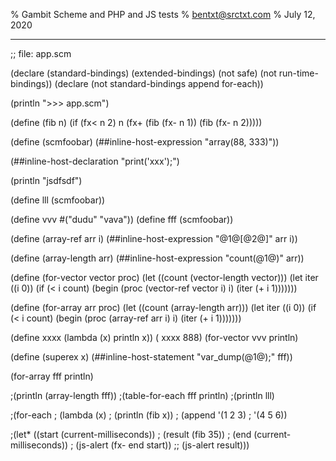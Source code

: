 % Gambit Scheme and PHP and JS tests
% bentxt@srctxt.com
% July 12, 2020

---




;; file: app.scm

(declare (standard-bindings) (extended-bindings) (not safe) (not run-time-bindings))
(declare (not standard-bindings append for-each))

(println ">>> app.scm")

(define (fib n) (if (fx< n 2) n (fx+ (fib (fx- n 1)) (fib (fx- n 2)))))

(define (scmfoobar)
  (##inline-host-expression "array(88, 333)"))


(##inline-host-declaration "print('xxx');")

(println "jsdfsdf")

(define lll (scmfoobar))

(define vvv #("dudu" "vava"))
(define fff (scmfoobar))

(define (array-ref arr i)
   (##inline-host-expression "@1@[@2@]" arr i))

(define (array-length arr)
   (##inline-host-expression "count(@1@)" arr))


(define (for-vector vector proc)
  (let ((count (vector-length vector)))
    (let iter ((i 0))
      (if (< i count)
          (begin (proc (vector-ref vector i) i)
                 (iter (+ i 1)))))))

(define (for-array arr proc)
  (let ((count (array-length arr)))
    (let iter ((i 0))
      (if (< i count)
          (begin (proc (array-ref arr i) i)
                 (iter (+ i 1)))))))

(define xxxx (lambda (x) println x)) 
( xxxx 888)
(for-vector vvv println)

(define (superex x)
  (##inline-host-statement "var_dump(@1@);" fff))

(for-array fff println)

;(println (array-length fff))
;(table-for-each fff println)
;(println lll)

;(for-each
; (lambda (x)
;   (println (fib x))
; (append '(1 2 3)
;         '(4 5 6))

;(let* ((start (current-milliseconds))
;       (result (fib 35))
;       (end (current-milliseconds))
;  (js-alert (fx- end start))
;;  (js-alert result)))
